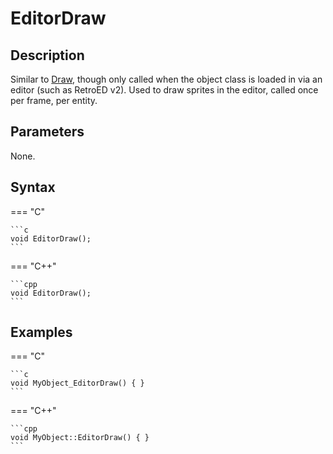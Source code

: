 # EditorDraw

## Description
Similar to [Draw](Draw.md), though only called when the object class is loaded in via an editor (such as RetroED v2). Used to draw sprites in the editor, called once per frame, per entity.

## Parameters
None.

## Syntax
=== "C"

	```c
	void EditorDraw();
	```

=== "C++"

	```cpp
	void EditorDraw();
	```

## Examples
=== "C"

	```c
	void MyObject_EditorDraw() { }
	```

=== "C++"

	```cpp
	void MyObject::EditorDraw() { }
	```
